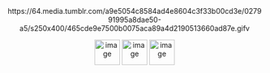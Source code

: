 <div align="center">
  https://64.media.tumblr.com/a9e5054c8584ad4e8604c3f33b00cd3e/027991995a8dae50-a5/s250x400/465cde9e7500b0075aca89a4d2190513660ad87e.gifv


  
<img width="50" height="50" alt="image" src="https://github.com/user-attachments/assets/5ef99721-ace5-4a4f-8608-20a5bbb41af1" /> <img width="50" height="50" alt="image" src="https://github.com/user-attachments/assets/635d3c8f-e32e-4499-9a4e-83ff5c361366" /> <img width="50" height="50" alt="image" src="https://github.com/user-attachments/assets/bb189d45-3307-4ba9-8295-e69cc31b06d4" />



